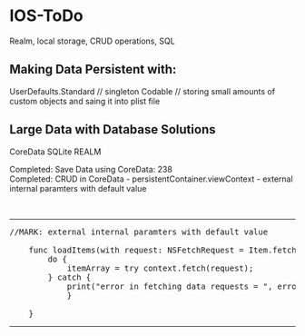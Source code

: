# IOS-ToDo

Realm, local storage, CRUD operations, SQL

<h2>Making Data Persistent with:</h2>
UserDefaults.Standard // singleton
Codable // storing small amounts of custom objects and saing it into plist file

<h2>Large Data with Database Solutions</h2>
CoreData
SQLite
REALM

Completed: Save Data using CoreData: 238
<br>
Completed: CRUD in CoreData - persistentContainer.viewContext - external internal paramters with default value

<br>

<hr>

<pre>
//MARK: external internal paramters with default value 

    func loadItems(with request: NSFetchRequest<Item> = Item.fetchRequest()) { 
        do { 
            itemArray = try context.fetch(request);
        } catch {   
            print("error in fetching data requests = ", error) 
            } 
            
    }
</pre>
<hr>
